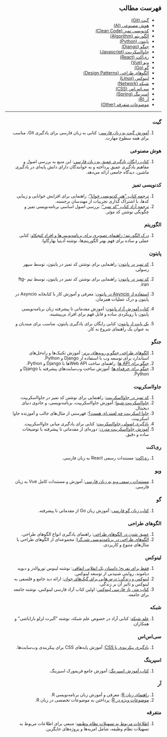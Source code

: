 <div dir="rtl">

## فهرست مطالب

- [گیت (Git)](#گیت)
- [هوش مصنوعی (AI)](#هوش-مصنوعی)
- [کدنویسی تمیز (Clean Code)](#کدنویسی-تمیز)
- [الگوریتم‌ (Algorithm)](#الگوریتم)
- [پایتون (Python)](#پایتون)
- [جنگو (Django)](#جنگو)
- [جاوااسکریپت (Javascript)](#جاوااسکریپت)
- [ری‌اکت (React)](#ریاکت)
- [ویو (Vue)](#ویو)
- [گو (Go)](#گو)
- [الگوهای طراحی (Design Patterns)](#الگوهای-طراحی)
- [لینوکس (Linux)](#لینوکس)
- [شبکه (Network)](#شبکه)
- [سی‌اس‌اس (CSS)](#سیاساس)
- [اسپرینگ (Spring)](#اسپرینگ)
- [آر (R)](#آر)
- [موضوعات متفرقه (Other)](#متفرقه)

---

### گیت

1. [آموزش گیت به زبان فارسی](https://git.codecast.ir/en/latest/): کتابی به زبان فارسی برای یادگیری Git، مناسب برای همه
   سطوح
   مهارت.

### هوش مصنوعی

1. [کتاب رایگان یادگیری عمیق به زبان فارسی](https://www.researchgate.net/publication/349928501_Deep_learning_principles_concepts_and_approaches):
   این منبع به بررسی اصول و مفاهیم یادگیری عمیق پرداخته و به خوانندگان دارای
   دانش پایه‌ای در یادگیری ماشین، دیدگاه جامعی ارائه
   می‌دهد.

### کدنویسی تمیز

1. [ترجمه کتاب "هنر کدنویسی خوانا"](https://github.com/Hossein52Hz/The-Art-Of-Readable-Code-Persian): راهنمایی برای
   افزایش خوانایی و زیبایی کدها، با اشتراک گذاری تجربیات از مهندسان
   برجسته.
2. [ترجمه آزاد کتاب "کد تمیز"](https://codetamiz.vercel.app): بررسی اصول اساسی برنامه‌نویسی تمیز و چگونگی نوشتن کد
   مؤثر.

### الگوریتم

1. [درک الگوریتم؛ راهنمای تصویری برای برنامه‌نویس‌ها و افراد کنجکاو](https://t.me/jadivarlog/24): کتابی عملی
   و ساده برای فهم بهتر الگوریتم‌ها، نوشته آدیتیا بهارگاوا.

### پایتون

1. [کد تمیز در پایتون](https://github.com/SepehrRasouli/clean-code-python): راهنمایی برای نوشتن کد تمیز در پایتون، توسط
   سپهر رسولی.

2. [کد تمیز در پایتون](https://github.com/ftg-iran/clean-code-python): راهنمایی برای نوشتن کد تمیز در پایتون، توسط
   تیم ftg-iran.

3. [استفاده از Asyncio در پایتون](https://github.com/ftg-iran/aip-persian): معرفی و آموزش کار با کتابخانه Asyncio در
   پایتون و درک عملیات همزمان.

4. [کتاب آموزش آزاد پایتون](https://python.coderz.ir/index.html): آموزش مقدماتی تا پیشرفته زبان برنامه‌نویسی پایتون با
   رویکردی ساده و قابل فهم برای افراد بی‌پیشینه.

5. [یک بایت از پایتون](https://github.com/elias8702/Byte-Of-Python-Persian): کتابی رایگان برای یادگیری پایتون، مناسب
   برای مبتدیان و به عنوان یک راهنمای شروع به کار.

### جنگو

1. [الگوهای طراحی جنگو و رویه‌های برتر](https://github.com/ftg-iran/ddpabp-persian): آموزش تکنیک‌ها و راه‌حل‌های
   استاندارد برای توسعه وب با استفاده از Django و Python.
2. [جنگو برای API ها](https://github.com/ftg-iran/dfa-persian): راهنمای ساخت Web API‌ها با Django و Python.
3. [جنگو برای حرفه‌ای‌ها](https://github.com/ftg-iran/dfp-persian): آموزش ساخت وب‌سایت‌های پیشرفته با Django و Python.

### جاوااسکریپت

1. [کد تمیز در جاوااسکریپت](https://github.com/SepehrRasouli/clean-code-python): راهنمایی برای نوشتن کد تمیز در
   جاوااسکریپت.
2. [جاوااسکریپت شیوا](https://eloquentjs.ir/): آموزش جاوااسکریپت، برنامه‌نویسی، و جادوی دنیای دیجیتال.
3. [جاوا اسکریپت چه لعنتی‌ای هست؟](https://github.com/KhodeAmirreza/wtfjs/blob/master/README-fa-ir.md): فهرستی از
   مثال‌های جالب و آموزنده جاوا اسکریپت.
4. [یادگیری اصولی جاوااسکریپت](https://github.com/Mariotek/BetterUnderstandingOfJavascript): کتابی برای یادگیری مبانی
   جاوااسکریپت.
5. [آموزش جاوااسکریپت مدرن](https://fa.javascript.info/): دوره‌ای از مقدماتی تا پیشرفته با توضیحات ساده و دقیق.

### ری‌اکت

1. [ری‌اکت](https://fa.legacy.reactjs.org/): مستندات رسمی React به زبان فارسی.

### ویو

1. [مستندات رسمی ویو به زبان فارسی](https://fa.vuejs.org/): آموزش و مستندات کامل Vue به زبان فارسی.

### گو

1. [کتاب زبان گو فارسی](https://book.gofarsi.ir/): آموزش زبان Go از مقدماتی تا پیشرفته.

### الگوهای طراحی

1. [عمیق شدن در الگوهای طراحی](https://github.com/ftg-iran/didp-persian): راهنمای یادگیری انواع الگوهای طراحی.
2. [الگوهای طراحی در برنامه‌نویسی شی‌گرا](https://github.com/khajavi/Practical-Design-Patterns): مجموعه‌ای از الگوهای
   طراحی با مثال‌های متنوع و کاربردی.

### لینوکس

1. [فقط برای تفریح؛ داستان یک انقلابی اتفاقی](https://linuxstory.ir): نوشته لینوس توروالدز و دیوید دیاموند، روایتی
   شنیدنی از توسعه لینوکس.
2. [لینوکس و زندگی؛ درس‌هایی برای گیک‌های جوان](https://linuxbook.ir): ارائه دید جامع و فلسفی به لینوکس و تاثیر آن بر
   زندگی.
3. [کتاب متن باز فارسی لینوکس](https://github.com/bit-orbit/the-secret-bit): اولین کتاب آزاد فارسی لینوکس، نوشته جامعه
   برای جامعه.

### شبکه

1. [علم شبکه](http://networksciencebook.com): کتابی آزاد در خصوص علم شبکه، نوشته "آلبرت لزلو باراباشی" و همکاران.

### سی‌اس‌اس

1. [یادگیری پیکربندی با CSS](http://fa.learnlayout.com): آموزش پایه‌های CSS برای پیکربندی وب‌سایت‌ها.

### اسپرینگ

1. [کتاب آموزش اسپرینگ](https://github.com/raaminz/training/tree/master/slides/spring): آموزش جامع فریمورک اسپرینگ.

### آر

1. [راهنمای زبان R](http://cran.r-project.org/doc/contrib/Mousavi-R-lang_in_Farsi.pdf): معرفی و آموزش زبان برنامه‌نویسی
   R.
2. [موضوعات ویژه در R](http://cran.r-project.org/doc/contrib/Mousavi-R_topics_in_Farsi.pdf): پرداختن به موضوعات تخصصی در
   زبان R.

### متفرقه

1. [اطلاعات مربوط به تسهیلات نظام وظیفه](https://github.com/m-yosefpor/nezam-vazifeh): منبعی برای اطلاعات مربوط به
   تسهیلات نظام وظیفه، شامل امریه‌ها و پروژه‌های جایگزین.

</div>